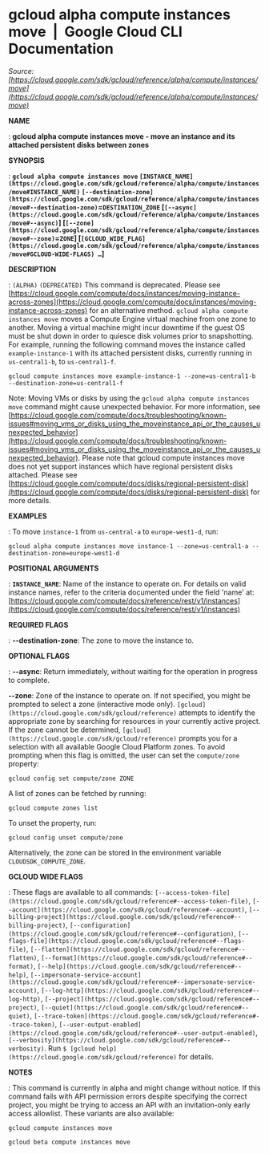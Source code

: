 # gcloud alpha compute instances move  |  Google Cloud CLI Documentation

*Source: [https://cloud.google.com/sdk/gcloud/reference/alpha/compute/instances/move](https://cloud.google.com/sdk/gcloud/reference/alpha/compute/instances/move)*

**NAME**

: **gcloud alpha compute instances move - move an instance and its attached persistent disks between zones**

**SYNOPSIS**

: **`gcloud alpha compute instances move` `[INSTANCE_NAME](https://cloud.google.com/sdk/gcloud/reference/alpha/compute/instances/move#INSTANCE_NAME)` `[--destination-zone](https://cloud.google.com/sdk/gcloud/reference/alpha/compute/instances/move#--destination-zone)`=`DESTINATION_ZONE` [`[--async](https://cloud.google.com/sdk/gcloud/reference/alpha/compute/instances/move#--async)`] [`[--zone](https://cloud.google.com/sdk/gcloud/reference/alpha/compute/instances/move#--zone)`=`ZONE`] [`[GCLOUD_WIDE_FLAG](https://cloud.google.com/sdk/gcloud/reference/alpha/compute/instances/move#GCLOUD-WIDE-FLAGS) …`]**

**DESCRIPTION**

: `(ALPHA)` `(DEPRECATED)` This command is deprecated.
Please see [https://cloud.google.com/compute/docs/instances/moving-instance-across-zones](https://cloud.google.com/compute/docs/instances/moving-instance-across-zones)
for an alternative method.
`gcloud alpha compute instances move` moves a Compute Engine virtual
machine from one zone to another. Moving a virtual machine might incur downtime
if the guest OS must be shut down in order to quiesce disk volumes prior to
snapshotting.
For example, running the following command moves the instance called
`example-instance-1` with its attached persistent disks, currently
running in `us-central1-b`, to `us-central1-f`.

```
gcloud compute instances move example-instance-1 --zone=us-central1-b --destination-zone=us-central1-f
```

Note: Moving VMs or disks by using the `gcloud alpha compute instances
move` command might cause unexpected behavior. For more information, see
[https://cloud.google.com/compute/docs/troubleshooting/known-issues#moving_vms_or_disks_using_the_moveinstance_api_or_the_causes_unexpected_behavior](https://cloud.google.com/compute/docs/troubleshooting/known-issues#moving_vms_or_disks_using_the_moveinstance_api_or_the_causes_unexpected_behavior).
Please note that gcloud compute instances move does not yet support instances
which have regional persistent disks attached. Please see [https://cloud.google.com/compute/docs/disks/regional-persistent-disk](https://cloud.google.com/compute/docs/disks/regional-persistent-disk)
for more details.

**EXAMPLES**

: To move `instance-1` from `us-central-a` to
`europe-west1-d`, run:

```
gcloud alpha compute instances move instance-1 --zone=us-central1-a --destination-zone=europe-west1-d
```

**POSITIONAL ARGUMENTS**

: **`INSTANCE_NAME`**:
Name of the instance to operate on. For details on valid instance names, refer
to the criteria documented under the field 'name' at: [https://cloud.google.com/compute/docs/reference/rest/v1/instances](https://cloud.google.com/compute/docs/reference/rest/v1/instances)

**REQUIRED FLAGS**

: **--destination-zone**:
The zone to move the instance to.

**OPTIONAL FLAGS**

: **--async**:
Return immediately, without waiting for the operation in progress to complete.

**--zone**:
Zone of the instance to operate on. If not specified, you might be prompted to
select a zone (interactive mode only). `[gcloud](https://cloud.google.com/sdk/gcloud/reference)` attempts to identify the
appropriate zone by searching for resources in your currently active project. If
the zone cannot be determined, `[gcloud](https://cloud.google.com/sdk/gcloud/reference)` prompts you for a selection with
all available Google Cloud Platform zones.
To avoid prompting when this flag is omitted, the user can set the
``compute/zone`` property:

```
gcloud config set compute/zone ZONE
```

A list of zones can be fetched by running:

```
gcloud compute zones list
```

To unset the property, run:

```
gcloud config unset compute/zone
```

Alternatively, the zone can be stored in the environment variable
``CLOUDSDK_COMPUTE_ZONE``.

**GCLOUD WIDE FLAGS**

: These flags are available to all commands: `[--access-token-file](https://cloud.google.com/sdk/gcloud/reference#--access-token-file)`,
`[--account](https://cloud.google.com/sdk/gcloud/reference#--account)`, `[--billing-project](https://cloud.google.com/sdk/gcloud/reference#--billing-project)`,
`[--configuration](https://cloud.google.com/sdk/gcloud/reference#--configuration)`,
`[--flags-file](https://cloud.google.com/sdk/gcloud/reference#--flags-file)`,
`[--flatten](https://cloud.google.com/sdk/gcloud/reference#--flatten)`, `[--format](https://cloud.google.com/sdk/gcloud/reference#--format)`, `[--help](https://cloud.google.com/sdk/gcloud/reference#--help)`, `[--impersonate-service-account](https://cloud.google.com/sdk/gcloud/reference#--impersonate-service-account)`,
`[--log-http](https://cloud.google.com/sdk/gcloud/reference#--log-http)`,
`[--project](https://cloud.google.com/sdk/gcloud/reference#--project)`, `[--quiet](https://cloud.google.com/sdk/gcloud/reference#--quiet)`, `[--trace-token](https://cloud.google.com/sdk/gcloud/reference#--trace-token)`, `[--user-output-enabled](https://cloud.google.com/sdk/gcloud/reference#--user-output-enabled)`,
`[--verbosity](https://cloud.google.com/sdk/gcloud/reference#--verbosity)`.
Run `$ [gcloud help](https://cloud.google.com/sdk/gcloud/reference)` for details.

**NOTES**

: This command is currently in alpha and might change without notice. If this
command fails with API permission errors despite specifying the correct project,
you might be trying to access an API with an invitation-only early access
allowlist. These variants are also available:

```
gcloud compute instances move
```

```
gcloud beta compute instances move
```